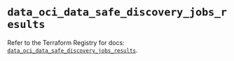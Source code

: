 # `data_oci_data_safe_discovery_jobs_results`

Refer to the Terraform Registry for docs: [`data_oci_data_safe_discovery_jobs_results`](https://registry.terraform.io/providers/oracle/oci/6.18.0/docs/data-sources/data_safe_discovery_jobs_results).
